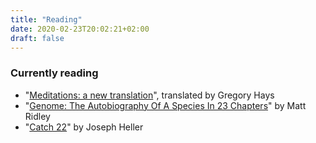 ```yaml
---
title: "Reading"
date: 2020-02-23T20:02:21+02:00
draft: false
---
```


### Currently reading

- "[Meditations: a new translation](https://www.penguinrandomhouse.com/books/6367/meditations-by-marcus-aurelius/)", translated by Gregory Hays
- "[Genome: The Autobiography Of A Species In 23 Chapters](https://www.amazon.com/Genome-Autobiography-Species-23-Chapters/dp/0060894083)" by Matt Ridley
- "[Catch 22](https://en.wikipedia.org/wiki/Catch-22)" by Joseph Heller
